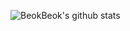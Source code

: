![BeokBeok's github stats](https://github-readme-stats.vercel.app/api?username=beokbeok&show_icons=true)
